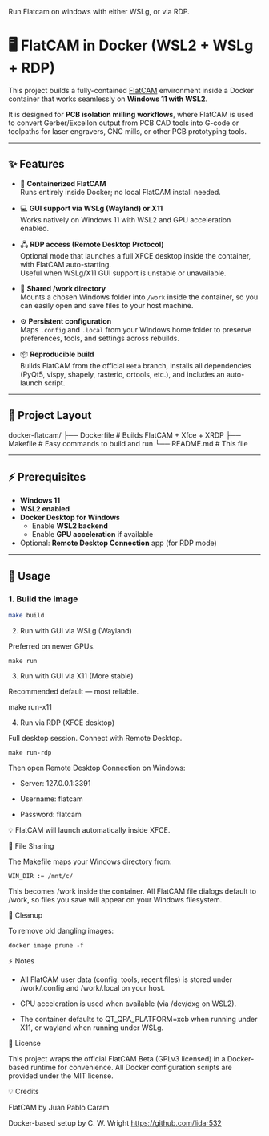 Run Flatcam on windows with either WSLg, or via RDP.

# 🖥️ FlatCAM in Docker (WSL2 + WSLg + RDP)

This project builds a fully-contained [FlatCAM](https://bitbucket.org/jpcgt/flatcam/src/Beta/) 
environment inside a Docker container that works seamlessly on **Windows 11 with WSL2**.  

It is designed for **PCB isolation milling workflows**, where FlatCAM is used to convert 
Gerber/Excellon output from PCB CAD tools into G-code or toolpaths for laser engravers, 
CNC mills, or other PCB prototyping tools.

---

## ✨ Features

- 🐳 **Containerized FlatCAM**  
  Runs entirely inside Docker; no local FlatCAM install needed.

- 💻 **GUI support via WSLg (Wayland) or X11**  
  Works natively on Windows 11 with WSL2 and GPU acceleration enabled.

- 🖧 **RDP access (Remote Desktop Protocol)**  
  Optional mode that launches a full XFCE desktop inside the container, with FlatCAM auto-starting.  
  Useful when WSLg/X11 GUI support is unstable or unavailable.

- 📁 **Shared /work directory**  
  Mounts a chosen Windows folder into `/work` inside the container, so you can easily open and save files to your host machine.

- ⚙️ **Persistent configuration**  
  Maps `.config` and `.local` from your Windows home folder to preserve preferences, tools, and settings across rebuilds.

- 📦 **Reproducible build**  
  Builds FlatCAM from the official `Beta` branch, installs all dependencies (PyQt5, vispy, shapely, rasterio, ortools, etc.), and includes an auto-launch script.

---

## 📂 Project Layout

docker-flatcam/
├── Dockerfile # Builds FlatCAM + Xfce + XRDP
├── Makefile # Easy commands to build and run
└── README.md # This file


---

## ⚡ Prerequisites

- **Windows 11**
- **WSL2 enabled**
- **Docker Desktop for Windows**  
  - Enable **WSL2 backend**  
  - Enable **GPU acceleration** if available
- Optional: **Remote Desktop Connection** app (for RDP mode)

---

## 🚀 Usage

### 1. Build the image
```bash
make build
```


2. Run with GUI via WSLg (Wayland)

Preferred on newer GPUs.
```
make run
```

3. Run with GUI via X11 (More stable)

Recommended default — most reliable.

make run-x11

4. Run via RDP (XFCE desktop)

Full desktop session. Connect with Remote Desktop.
```
make run-rdp
```


Then open Remote Desktop Connection on Windows:

* Server: 127.0.0.1:3391

* Username: flatcam

* Password: flatcam

💡 FlatCAM will launch automatically inside XFCE.

📁 File Sharing

The Makefile maps your Windows directory from:

```
WIN_DIR := /mnt/c/
```


This becomes /work inside the container.
All FlatCAM file dialogs default to /work, so files you save will appear on your Windows filesystem.

🧹 Cleanup

To remove old dangling images:
```
docker image prune -f
```

⚡ Notes

* All FlatCAM user data (config, tools, recent files) is stored under /work/.config and /work/.local on your host.

* GPU acceleration is used when available (via /dev/dxg on WSL2).

* The container defaults to QT_QPA_PLATFORM=xcb when running under X11, or wayland when running under WSLg.

📜 License

This project wraps the official FlatCAM Beta
 (GPLv3 licensed) in a Docker-based runtime for convenience.
All Docker configuration scripts are provided under the MIT license.

💡 Credits

FlatCAM by Juan Pablo Caram

Docker-based setup by C. W. Wright https://github.com/lidar532



